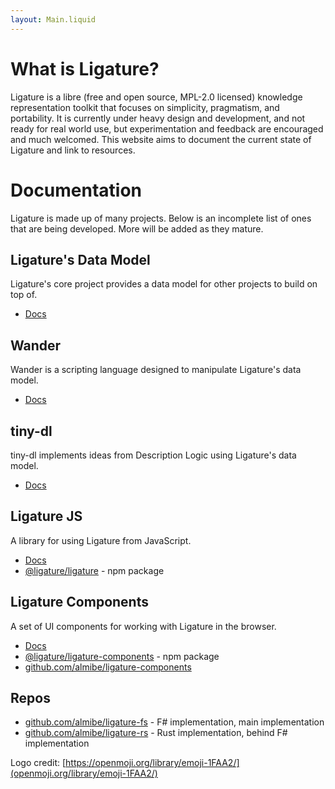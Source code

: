 ```yaml
---
layout: Main.liquid
---
```


# What is Ligature?

Ligature is a libre (free and open source, MPL-2.0 licensed) knowledge representation toolkit that focuses on simplicity, pragmatism, and portability.
It is currently under heavy design and development, and not ready for real world use, but experimentation and feedback are encouraged and much welcomed.
This website aims to document the current state of Ligature and link to resources.

# Documentation

Ligature is made up of many projects.
Below is an incomplete list of ones that are being developed.
More will be added as they mature.

## Ligature's Data Model

Ligature's core project provides a data model for other projects to build on top of.

 * [Docs](/docs/ligature/)

## Wander

Wander is a scripting language designed to manipulate Ligature's data model.

* [Docs](/docs/wander/)

## tiny-dl

tiny-dl implements ideas from Description Logic using Ligature's data model.

* [Docs](/docs/tiny-dl/)

## Ligature JS

A library for using Ligature from JavaScript.

 * [Docs](/docs/ligature-js/)
 * [@ligature/ligature](https://www.npmjs.com/package/@ligature/ligature) - npm package

## Ligature Components

A set of UI components for working with Ligature in the browser.

* [Docs](/docs/components/)
* [@ligature/ligature-components](https://www.npmjs.com/package/@ligature/ligature-components) - npm package
* [github.com/almibe/ligature-components](https://github.com/almibe/ligature-components)

## Repos

* [github.com/almibe/ligature-fs](https://github.com/almibe/ligature-fs) - F# implementation, main implementation
* [github.com/almibe/ligature-rs](https://github.com/almibe/ligature-rs) - Rust implementation, behind F# implementation

Logo credit: [https://openmoji.org/library/emoji-1FAA2/](openmoji.org/library/emoji-1FAA2/)
